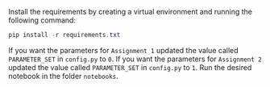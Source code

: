 Install the requirements by creating a virtual environment and running the following command:
```powershell
pip install -r requirements.txt
```
If you want the parameters for `Assignment 1` updated the value called `PARAMETER_SET` in `config.py` to `0`. If you want the parameters for `Assignment 2` updated the value called `PARAMETER_SET` in `config.py` to `1`.
Run the desired notebook in the folder `notebooks`.
